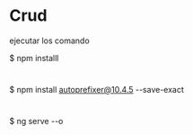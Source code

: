 # Crud
ejecutar los comando

$ npm installl
#
$ npm install autoprefixer@10.4.5 --save-exact
#
$ ng serve --o

